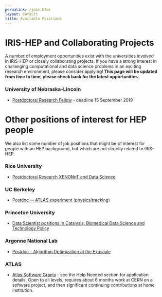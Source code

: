 ```yaml
---
permalink: /jobs.html
layout: default
title: Available Positions
---
```


# IRIS-HEP and Collaborating Projects

 A number of employment opportunities exist with the universities involved in IRIS-HEP or closely collaborating projects. If you have a strong interest in challenging computational and data science problems in an exciting research environment, please consider applying! **This page will be updated from time to time, please check back for the latest opportunities.**

### University of Nebraska-Lincoln
  * [Postdoctoral Research Fellow](http://inspirehep.net/record/1748258) - deadline 15 September 2019

# Other positions of interest for HEP people

We also list some number of job positions that might be of interest for people
with an HEP background, but which are not directly related to IRIS-HEP.

### Rice University 
  * [Postdoctoral Research XENONnT and Data Science](https://jobs.rice.edu/postings/20856)

### UC Berkeley
  * [Postdoc -- ATLAS experiment (physics/tracking)](https://labs.inspirehep.net/jobs/1770850)

### Princeton University

  * [Data Scientist positions in Catalysis, Biomedical Data Science and Technology Policy](https://csml.princeton.edu/news/data-scientist-positions-available-princeton)

### Argonne National Lab

  * [Postdoc - Algorithm Optimization at the Exascale](https://careers.peopleclick.com/careerscp/client_argonnelab/post_doc/en_US/gateway.do?functionName=viewFromLink&localeCode=en-us&jobPostId=7071)

### ATLAS

  * [Atlas Software Grants](https://twiki.cern.ch/twiki/bin/viewauth/AtlasComputing/AtlasComputing) - see the Help Needed section for application details.  Open to all levels, requires about 6 months work at CERN on a software project, and then significant continuing contributions at home institution.
